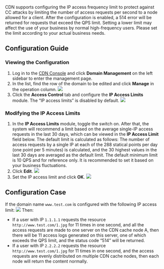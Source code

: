 CDN supports configuring the IP access frequency limit to protect against CC attacks by limiting the number of access requests per second to a node allowed for a client. After the configuration is enabled, a 514 error will be returned for requests that exceed the QPS limit. Setting a lower limit may affect the use of your business by normal high-frequency users. Please set the limit according to your actual business needs.

## Configuration Guide
### Viewing the Configuration
1. Log in to the [CDN Console](https://console.cloud.tencent.com/cdn) and click **Domain Management** on the left sidebar to enter the management page.
2. In the list, find the row of the domain to be edited and click **Manage** in the operation column.
 ![](https://main.qcloudimg.com/raw/9158bfbd91507029bb1e3db6803a1902.jpg)
3. Click the **Access Control** tab and configure the **IP Access Limits** module.
The “IP access limits” is disabled by default.
![](https://main.qcloudimg.com/raw/b1a47c98966b54ba3b7f567fcd7e77d1.jpg)

### Modifying the IP Access Limits
1. In the **IP Access Limits** module, toggle the switch on. After that, the system will recommend a limit based on the average single-IP access requests in the last 30 days, which can be viewed in the **IP Access Limit** field below.
The default limit is calculated as follows: The number of access requests by a single IP at each of the 288 statical points per day (one point per 5 minutes) is calculated, and the 30 highest values in the last 30 days are averaged as the default limit. The default minimum limit is 10 QPS and for reference only. It is recommended to set it based on your business fluctuations.
2. Click **Edit**.
 ![](https://main.qcloudimg.com/raw/12435984cc9021f8bce8a461b6771a26.jpg)
3. Set the IP access limit and click **OK**.
 ![](https://main.qcloudimg.com/raw/59df44ccb581aaf4ba85fa336352e2fe.jpg)
 
## Configuration Case
If the domain name `www.test.com` is configured with the following IP access limit:
![](https://main.qcloudimg.com/raw/12435984cc9021f8bce8a461b6771a26.jpg)
Then:
- If a user with IP `1.1.1.1` requests the resource `http://www.test.com/1.jpg` for 11 times in one second, and all the access requests are made to one server on the CDN cache node A, then there will be 11 access logs generated on this server, one of which exceeds the QPS limit, and the status code “514” will be returned.
- If a user with IP `2.2.2.2` requests the resource `http://www.test.com/1.jpg` for 11 times in one second, and the access requests are evenly distributed on multiple CDN cache nodes, then each node will return the content normally.

